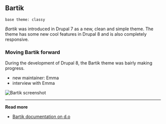 ## Bartik

`base theme: classy`

*Bartik* was introduced in Drupal 7 as a new, clean and simple theme. The theme has some new cool features in Drupal 8 and is also completely responsive.

### Moving Bartik forward

During the development of Drupal 8, the Bartik theme was bairly making progress.

- new maintainer: Emma
- interview with Emma

![Bartik screenshot](https://raw.githubusercontent.com/sqndr/d8-theming-guide/master/img/bartik.png)

***

**Read more**

* [Bartik documentation on d.o](https://www.drupal.org/documentation/themes/bartik)
